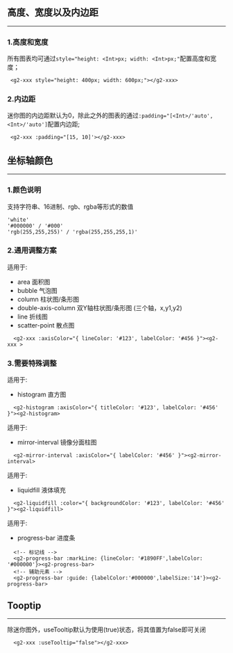 ## 高度、宽度以及内边距
------
### 1.高度和宽度
所有图表均可通过`style="height: <Int>px; width: <Int>px;"`配置高度和宽度；
```vue
 <g2-xxx style="height: 400px; width: 600px;"></g2-xxx>
```
### 2.内边距
迷你图的内边距默认为0，除此之外的图表的通过`:padding="[<Int>/'auto', <Int>/'auto']`配置内边距;
```vue
 <g2-xxx :padding="[15, 10]'></g2-xxx>
```

## 坐标轴颜色
------
### 1.颜色说明
支持字符串、16进制、rgb、rgba等形式的数值
``````other
'white'
'#000000' / '#000'
'rgb(255,255,255)' / 'rgba(255,255,255,1)'
``````

### 2.通用调整方案
适用于: 
* area 面积图
* bubble 气泡图
* column 柱状图/条形图
* double-axis-column  双Y轴柱状图/条形图 (三个轴，x,y1,y2)
* line 折线图
* scatter-point 散点图

```vue
  <g2-xxx :axisColor="{ lineColor: '#123', labelColor: '#456 }"><g2-xxx >
```

### 3.需要特殊调整
适用于: 
* histogram 直方图

```vue
  <g2-histogram :axisColor="{ titleColor: '#123', labelColor: '#456' }"><g2-histogram>
```

适用于:
* mirror-interval 镜像分面柱图

```vue
  <g2-mirror-interval :axisColor="{ labelColor: '#456' }"><g2-mirror-interval>
```

适用于: 
* liquidfill 液体填充 

```vue
  <g2-liquidfill :color="{ backgroundColor: '#123', labelColor: '#456' }"><g2-liquidfill>
```

适用于:
* progress-bar 进度条 

```vue
  <!-- 标记线 -->
  <g2-progress-bar :markLine: {lineColor: '#1890FF',labelColor: '#000000'}><g2-progress-bar>
  <!-- 辅助元素 -->
  <g2-progress-bar :guide: {labelColor:'#000000',labelSize:'14'}><g2-progress-bar>
```

## Tooptip
------
除迷你图外，useTooltip默认为使用(true)状态，将其值置为false即可关闭
```vue
  <g2-xxx :useTooltip="false"></g2-xxx>
```